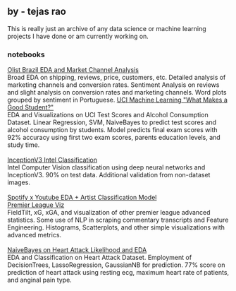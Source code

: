 ## by - tejas rao

This is really just an archive of any data science or machine learning projects I have done or am currently working on. 

### notebooks

[Olist Brazil EDA and Market Channel Analysis](https://github.com/s1imreaper/datasci/blob/019930029e0016651032afbd8cdbefb7d28005ce/eda-and-rough-sentiment-analysis.ipynb) <br> 
Broad EDA on shipping, reviews, price, customers, etc. Detailed analysis of marketing channels and conversion rates. Sentiment Analysis on reviews and slight analysis on conversion rates and marketing channels. Word plots grouped by sentiment in Portuguese. 
[UCI Machine Learning "What Makes a Good Student?"](https://github.com/s1imreaper/datasci/blob/777d4177366e874329acf19a55adeb957ade3661/what-makes-a-good-student-eda.ipynb) <br> 
EDA and Visualizations on UCI Test Scores and Alcohol Consumption Dataset. 
Linear Regression, SVM, NaiveBayes to predict test scores and alcohol consumption by students. Model predicts final exam scores with 92% accuracy using first two exam scores, parents education levels, and study time. <br> <br>
[InceptionV3 Intel Classification](https://github.com/s1imreaper/datasci/blob/c7a8b4877c8df4d172f138475404dd3c221c54c8/inceptionv3-88-classification.ipynb)<br> 
Intel Computer Vision classification using deep neural networks and InceptionV3. 90% on test data. Additional validation from non-dataset images. <br><br>
[Spotify x Youtube EDA + Artist Classification Model](https://github.com/s1imreaper/datasci/blob/b48786d8e94dc1d183cd074eb5a63549f305f55c/spotify-yt-top-songs-eda-artist-classification.ipynb)<br>
[Premier League Viz](https://github.com/s1imreaper/datasci/blob/b48786d8e94dc1d183cd074eb5a63549f305f55c/premier-league-visualizations%20(1).ipynb)<br>
FieldTilt, xG, xGA, and visualization of other premier league advanced statistics. Some use of NLP in scraping commentary transcripts and Feature Engineering. Histograms, Scatterplots, and other simple visualizations with advanced metrics. <br> <br>
[NaiveBayes on Heart Attack Likelihood and EDA](https://github.com/s1imreaper/datasci/blob/b48786d8e94dc1d183cd074eb5a63549f305f55c/simple-eda-on-heartattack-dataset.ipynb)<br>
EDA and Classification on Heart Attack Dataset. 
Employment of DecisionTrees, LassoRegression, GaussianNB for prediction. 77% score on prediction of heart attack using resting ecg, maximum heart rate of patients, and anginal pain type. <br> <br>

